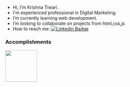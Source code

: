 - Hi, I’m Krishna Tiwari.
- I'm experienced professional in Digital Marketing.
- I’m currently learning web development.
- I’m looking to collaborate on projects from html,css,js
- How to reach me: [![Linkedin Badge](https://img.shields.io/badge/-linkedIn-blue?style=flat&logo=linkedin&logoColor=white)](https://www.linkedin.com/in/kriishna/)
### Accomplishments


<a href="https://api.badgr.io/public/assertions/IzVedXFpSY-mwacZUsXctw">
  <img src="https://github.com/kkrishhnaa/Krishna-with-KRSNA/blob/main/Postman%20-%20Postman%20API%20Fundamentals%20Student%20Expert%20-%202024-11-13.png?raw=true" width="100" height="100" />
</a>
